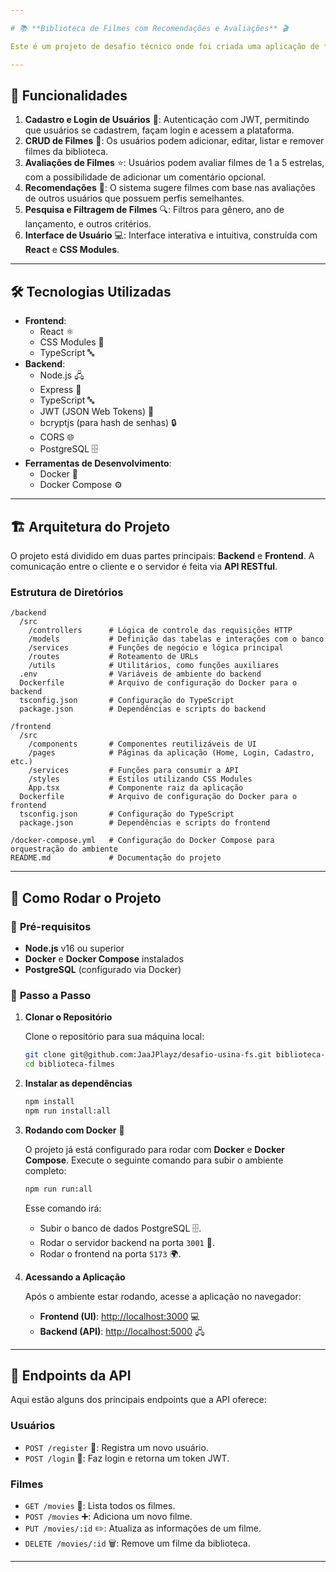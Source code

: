 ```yaml
---

# 📚 **Biblioteca de Filmes com Recomendações e Avaliações** 🎬

Este é um projeto de desafio técnico onde foi criada uma aplicação de **Biblioteca de Filmes** com funcionalidades de CRUD, avaliações de filmes, recomendações personalizadas e autenticação de usuários. A aplicação foi construída utilizando as tecnologias **Node.js**, **React**, **PostgreSQL** e **Docker**.

---
```


## 🚀 **Funcionalidades**

1. **Cadastro e Login de Usuários** 📝: Autenticação com JWT, permitindo que usuários se cadastrem, façam login e acessem a plataforma.
2. **CRUD de Filmes** 🎥: Os usuários podem adicionar, editar, listar e remover filmes da biblioteca.
3. **Avaliações de Filmes** ⭐: Usuários podem avaliar filmes de 1 a 5 estrelas, com a possibilidade de adicionar um comentário opcional.
4. **Recomendações** 🎯: O sistema sugere filmes com base nas avaliações de outros usuários que possuem perfis semelhantes.
5. **Pesquisa e Filtragem de Filmes** 🔍: Filtros para gênero, ano de lançamento, e outros critérios.
6. **Interface de Usuário** 💻: Interface interativa e intuitiva, construída com **React** e **CSS Modules**.

---

## 🛠️ **Tecnologias Utilizadas**

- **Frontend**:
  - React ⚛️
  - CSS Modules 🎨
  - TypeScript 🔤
- **Backend**:
  - Node.js 🖧
  - Express 🚦
  - TypeScript 🔤
  - JWT (JSON Web Tokens) 🔑
  - bcryptjs (para hash de senhas) 🔒
  - CORS 🌐
  - PostgreSQL 🗄️
- **Ferramentas de Desenvolvimento**:
  - Docker 🐳
  - Docker Compose ⚙️

---

## 🏗️ **Arquitetura do Projeto**

O projeto está dividido em duas partes principais: **Backend** e **Frontend**. A comunicação entre o cliente e o servidor é feita via **API RESTful**.

### Estrutura de Diretórios

```
/backend
  /src
    /controllers      # Lógica de controle das requisições HTTP
    /models           # Definição das tabelas e interações com o banco
    /services         # Funções de negócio e lógica principal
    /routes           # Roteamento de URLs
    /utils            # Utilitários, como funções auxiliares
  .env                # Variáveis de ambiente do backend
  Dockerfile          # Arquivo de configuração do Docker para o backend
  tsconfig.json       # Configuração do TypeScript
  package.json        # Dependências e scripts do backend

/frontend
  /src
    /components       # Componentes reutilizáveis de UI
    /pages            # Páginas da aplicação (Home, Login, Cadastro, etc.)
    /services         # Funções para consumir a API
    /styles           # Estilos utilizando CSS Modules
    App.tsx           # Componente raiz da aplicação
  Dockerfile          # Arquivo de configuração do Docker para o frontend
  tsconfig.json       # Configuração do TypeScript
  package.json        # Dependências e scripts do frontend

/docker-compose.yml   # Configuração do Docker Compose para orquestração do ambiente
README.md             # Documentação do projeto
```

---

## 🏃 **Como Rodar o Projeto**

### 🔧 **Pré-requisitos**

- **Node.js** v16 ou superior
- **Docker** e **Docker Compose** instalados
- **PostgreSQL** (configurado via Docker)

### 📜 **Passo a Passo**

1. **Clonar o Repositório** 

   Clone o repositório para sua máquina local:

   ```bash
   git clone git@github.com:JaaJPlayz/desafio-usina-fs.git biblioteca-filmes
   cd biblioteca-filmes
   ```

2. **Instalar as dependências**

   ```bash
   npm install
   npm run install:all
   ```

4. **Rodando com Docker** 🐳

   O projeto já está configurado para rodar com **Docker** e **Docker Compose**. Execute o seguinte comando para subir o ambiente completo:

   ```bash
   npm run run:all
   ```

   Esse comando irá:
   - Subir o banco de dados PostgreSQL 🗄️.
   - Rodar o servidor backend na porta `3001` 🚀.
   - Rodar o frontend na porta `5173` 🌍.

5. **Acessando a Aplicação**

   Após o ambiente estar rodando, acesse a aplicação no navegador:

   - **Frontend (UI)**: [http://localhost:3000](http://localhost:5173) 💻
   - **Backend (API)**: [http://localhost:5000](http://localhost:3001) 🖧

---

## 📡 **Endpoints da API**

Aqui estão alguns dos principais endpoints que a API oferece:

### **Usuários**

- `POST /register` 📝: Registra um novo usuário.
- `POST /login` 🔑: Faz login e retorna um token JWT.

### **Filmes**

- `GET /movies` 🎥: Lista todos os filmes.
- `POST /movies` ➕: Adiciona um novo filme.
- `PUT /movies/:id` ✏️: Atualiza as informações de um filme.
- `DELETE /movies/:id` 🗑️: Remove um filme da biblioteca.

---